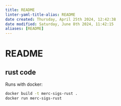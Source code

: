 ```yaml
---
title: README
linter-yaml-title-alias: README
date created: Thursday, April 25th 2024, 12:42:38
date modified: Saturday, June 8th 2024, 11:42:15
aliases: [README]
---
```


# README

## rust code

Runs with docker:

```sh
docker build -t merc-sigs-rust .
docker run merc-sigs-rust
```
